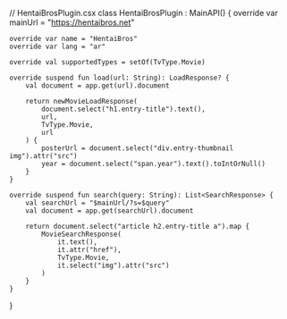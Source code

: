 // HentaiBrosPlugin.csx
class HentaiBrosPlugin : MainAPI() {
    override var mainUrl = "https://hentaibros.net"

    override var name = "HentaiBros"
    override var lang = "ar"

    override val supportedTypes = setOf(TvType.Movie)

    override suspend fun load(url: String): LoadResponse? {
        val document = app.get(url).document

        return newMovieLoadResponse(
            document.select("h1.entry-title").text(),
            url,
            TvType.Movie,
            url
        ) {
            posterUrl = document.select("div.entry-thumbnail img").attr("src")
            year = document.select("span.year").text().toIntOrNull()
        }
    }

    override suspend fun search(query: String): List<SearchResponse> {
        val searchUrl = "$mainUrl/?s=$query"
        val document = app.get(searchUrl).document

        return document.select("article h2.entry-title a").map {
            MovieSearchResponse(
                it.text(),
                it.attr("href"),
                TvType.Movie,
                it.select("img").attr("src")
            )
        }
    }
}
